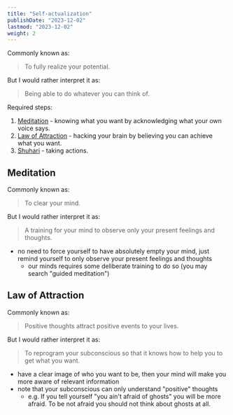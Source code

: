 ```yaml
---
title: "Self-actualization"
publishDate: "2023-12-02"
lastmod: "2023-12-02"
weight: 2
---
```


Commonly known as:

> To fully realize your potential.

But I would rather interpret it as:

> Being able to do whatever you can think of.

Required steps:

1. [Meditation](#meditation) - knowing what you want by acknowledging what your
   own voice says.
2. [Law of Attraction](#law-of-attraction) - hacking your brain by believing you
   can achieve what you want.
3. [Shuhari](..) - taking actions.

## Meditation

Commonly known as:

> To clear your mind.

But I would rather interpret it as:

> A training for your mind to observe only your present feelings and thoughts.

- no need to force yourself to have absolutely empty your mind, just remind yourself
  to only observe your present feelings and thoughts
  - our minds requires some deliberate training to do so (you may search "guided meditation")

## Law of Attraction

Commonly known as:

> Positive thoughts attract positive events to your lives.

But I would rather interpret it as:

> To reprogram your subconscious so that it knows how to help you to get what you want.

- have a clear image of who you want to be, then your mind will make you more
  aware of relevant information
- note that your subconscious can only understand "positive" thoughts
  - e.g. If you tell yourself "you ain't afraid of ghosts" you will be more
    afraid. To be not afraid you should not think about ghosts at all.
